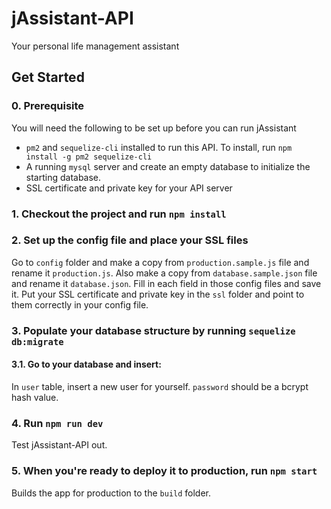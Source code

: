 # jAssistant-API
Your personal life management assistant

## Get Started

### 0. Prerequisite

You will need the following to be set up before you can run jAssistant

- `pm2` and `sequelize-cli` installed to run this API.
To install, run `npm install -g pm2 sequelize-cli`
- A running `mysql` server and create an empty database to initialize the starting database.
- SSL certificate and private key for your API server

### 1. Checkout the project and run `npm install`

### 2. Set up the config file and place your SSL files

Go to `config` folder and make a copy from `production.sample.js` file and rename it `production.js`.
Also make a copy from `database.sample.json` file and rename it `database.json`.
Fill in each field in those config files and save it.
Put your SSL certificate and private key in the `ssl` folder and point to them correctly in your config file.

### 3. Populate your database structure by running `sequelize db:migrate`

#### 3.1. Go to your database and insert:
In `user` table, insert a new user for yourself. `password` should be a bcrypt hash value.

### 4. Run `npm run dev`

Test jAssistant-API out.

### 5. When you're ready to deploy it to production, run `npm start`

Builds the app for production to the `build` folder.